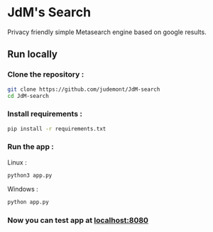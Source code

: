 # JdM's Search
Privacy friendly simple Metasearch engine based on google results.
## Run locally
### Clone the repository :
```bash
git clone https://github.com/judemont/JdM-search
cd JdM-search
```
### Install requirements :
```bash
pip install -r requirements.txt
```
### Run the app :
Linux :
```bash
python3 app.py
```
Windows :
```bash
python app.py
```
### Now you can test app at [localhost:8080](localhost:8080)
